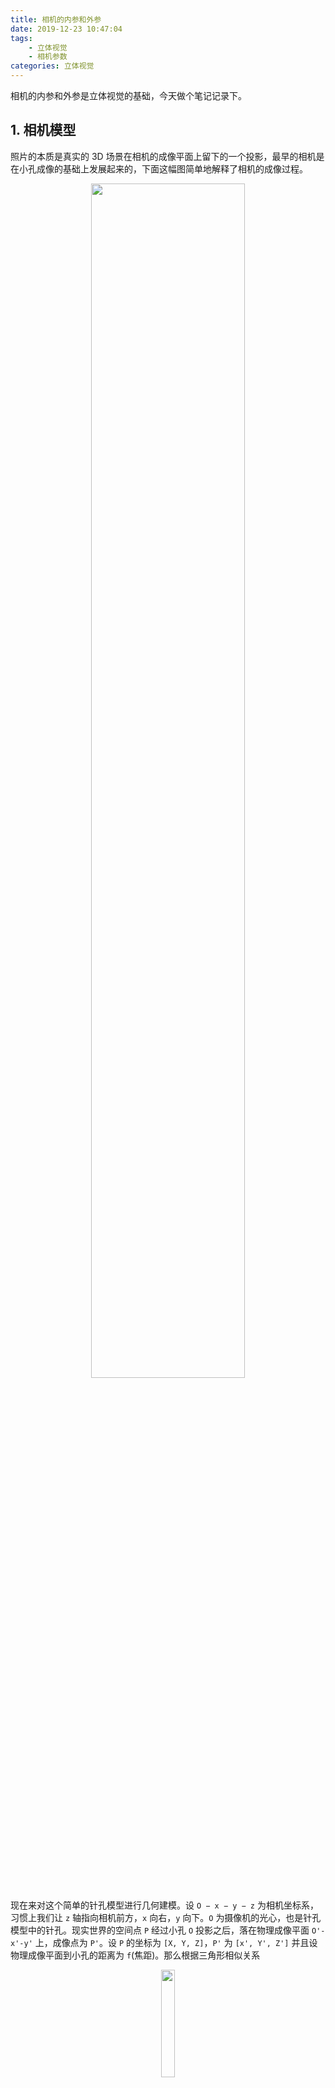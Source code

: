 ```yaml
---
title: 相机的内参和外参
date: 2019-12-23 10:47:04
tags:
    - 立体视觉
    - 相机参数
categories: 立体视觉
---
```


相机的内参和外参是立体视觉的基础，今天做个笔记记录下。

## 1. 相机模型
照片的本质是真实的 3D 场景在相机的成像平面上留下的一个投影，最早的相机是在小孔成像的基础上发展起来的，下面这幅图简单地解释了相机的成像过程。

<p align="center">
    <img width="70%" src="https://cdn.jsdelivr.net/gh/YunYang1994/blogimgs/相机的内参和外参-20210508231736.png">
</p>

<!-- more -->

现在来对这个简单的针孔模型进行几何建模。设 `O − x − y − z` 为相机坐标系，习惯上我们让 `z` 轴指向相机前方，`x` 向右，`y` 向下。`O` 为摄像机的光心，也是针孔模型中的针孔。现实世界的空间点 `P` 经过小孔 `O` 投影之后，落在物理成像平面 `O'-x'-y'` 上，成像点为 `P'`。设 `P` 的坐标为 `[X, Y, Z]`，`P'` 为 `[x', Y', Z']` 并且设物理成像平面到小孔的距离为 `f`(焦距)。那么根据三角形相似关系

<p align="center">
    <img width="21%" src="https://cdn.jsdelivr.net/gh/YunYang1994/blogimgs/相机的内参和外参-20210508231750.jpg">
</p>

通过整理便得到：

<p align="center">
    <img width="12%" src="https://cdn.jsdelivr.net/gh/YunYang1994/blogimgs/相机的内参和外参-20210508231755.jpg">
</p>

## 2. 相机内参
上式描述了点 P 和它的像之间的空间关系。不过在相机中，我们最终获得的是 一个个的像素，这需要在成像平面上对像进行采样和量化。

像素坐标系通常的定义方式是：原点 `O'` 位于图像的左上角，`u` 轴向右与 `x` 轴平行，`v` 轴向下与 `y` 轴平行。<font color=OrangeRed>因此，像素坐标系与成像平面之间，相差了一个缩放和一个原点的平移。</font>

我们设像素坐标在 $u$ 轴上缩放了 `α` 倍，在 `v` 上缩放了 `β` 倍。同时，原点平移了 `[c_x, c_y]`。那么，`P'` 的坐标与像素坐标 `[u, v]` 的关系为:

<p align="center">
    <img width="18%" src="https://cdn.jsdelivr.net/gh/YunYang1994/blogimgs/相机的内参和外参-20210508231801.jpg">
</p>

把 `αf` 合并成 `f_{x}`，`βf` 合并成 `f_{y}`，得:

<p align="center">
    <img width="21%" src="https://cdn.jsdelivr.net/gh/YunYang1994/blogimgs/相机的内参和外参-20210508231810.jpg">
</p>

其中，`f` 的单位为米，`α, β` 的单位为像素每米，所以 `fx , fy` 的单位为像素。把该式写成矩阵形式，会更加简洁，不过左侧需要用到齐次坐标:

<p align="center">
    <img width="50%" src="https://cdn.jsdelivr.net/gh/YunYang1994/blogimgs/相机的内参和外参-20210508231814.jpg">
</p>

综上，可以整理得到一个非常简洁的公式如下：

<p align="center">
    <img width="15%" src="https://cdn.jsdelivr.net/gh/YunYang1994/blogimgs/相机的内参和外参-20210508232247.jpg">
</p>

<p align="center">
    <img width="44%" src="https://cdn.jsdelivr.net/gh/YunYang1994/blogimgs/相机的内参和外参-20210508232305.jpg">
</p>

其中，我们把矩阵 K 称为<font color=OrangeRed>相机的内参(Camera Intrinsics)，它描述了相机坐标系到图像坐标系之间的投影关系。</font>


## 3. 相机外参

在上面的推导过程中，我们使用的是 `P_{c}` 在相机坐标系下的坐标。如果我们使用世界坐标系下的 `P_{w}` 的话，那么就应该使用相机的当前位姿变换到相机坐标系下：

<p align="center">
    <img width="30%" src="https://cdn.jsdelivr.net/gh/YunYang1994/blogimgs/相机的内参和外参-20210508232404.jpg">
</p>

其中，<font color=OrangeRed>相机的位姿 `R, t` 又称为相机的外参数 (Camera Extrinsics)，它描述了点 P 的世界坐标到相机坐标的投影关系。</font>因此世界坐标系下点 P 投影到图像坐标系的整个过程为：

<p align="center">
    <img width="31%" src="https://cdn.jsdelivr.net/gh/YunYang1994/blogimgs/相机的内参和外参-20210508232409.jpg">
</p>